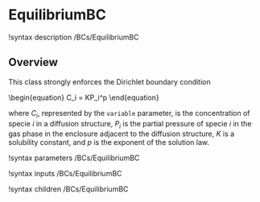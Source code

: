 # EquilibriumBC

!syntax description /BCs/EquilibriumBC

## Overview

This class strongly enforces the Dirichlet boundary condition

\begin{equation}
C_i = KP_i^p
\end{equation}

where $C_i$, represented by the `variable` parameter, is the concentration of
specie $i$ in a diffusion structure, $P_i$ is the partial pressure of specie
$i$ in the gas phase in the enclosure adjacent to the diffusion structure, $K$
is a solubility constant, and $p$ is the exponent of the solution law.

!syntax parameters /BCs/EquilibriumBC

!syntax inputs /BCs/EquilibriumBC

!syntax children /BCs/EquilibriumBC
